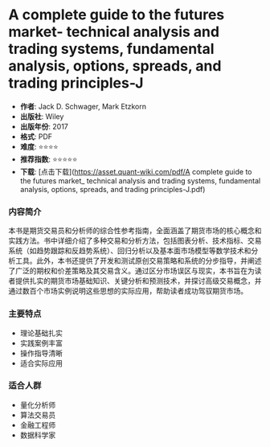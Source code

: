 # A complete guide to the futures market- technical analysis and trading systems, fundamental analysis, options, spreads, and trading principles-J

- **作者**: Jack D. Schwager, Mark Etzkorn
- **出版社**: Wiley
- **出版年份**: 2017
- **格式**: PDF
- **难度**: ⭐⭐⭐⭐
- **推荐指数**: ⭐⭐⭐⭐⭐
- **下载**: [点击下载](https://asset.quant-wiki.com/pdf/A complete guide to the futures market_ technical analysis and trading systems, fundamental analysis, options, spreads, and trading principles-J.pdf)


### 内容简介

本书是期货交易员和分析师的综合性参考指南，全面涵盖了期货市场的核心概念和实践方法。书中详细介绍了多种交易和分析方法，包括图表分析、技术指标、交易系统（如趋势跟踪和反趋势系统）、回归分析以及基本面市场模型等数学技术和分析工具。此外，本书还提供了开发和测试原创交易策略和系统的分步指导，并阐述了广泛的期权和价差策略及其交易含义。通过区分市场误区与现实，本书旨在为读者提供扎实的期货市场基础知识、关键分析和预测技术，并探讨高级交易概念，并通过数百个市场实例说明这些思想的实际应用，帮助读者成功驾驭期货市场。

### 主要特点

- 理论基础扎实
- 实践案例丰富
- 操作指导清晰
- 适合实际应用

### 适合人群

- 量化分析师
- 算法交易员
- 金融工程师
- 数据科学家